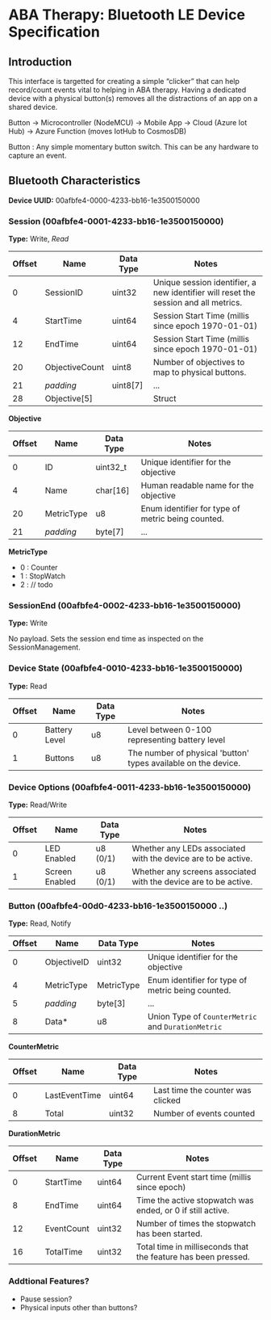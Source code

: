 # ABA Therapy: Bluetooth LE Device Specification

## Introduction

This interface is targetted for creating a simple “clicker” that can help record/count events vital to helping in ABA therapy.  Having a dedicated device with a physical button(s) removes all the distractions of an app on a shared device.

Button → Microcontroller (NodeMCU) → Mobile App -> Cloud (Azure Iot Hub) → Azure Function (moves IotHub to CosmosDB)

Button : Any simple momentary button switch. This can be any hardware to capture an event.

## Bluetooth Characteristics

**Device UUID:** 00afbfe4-0000-4233-bb16-1e3500150000

### Session (00afbfe4-0001-4233-bb16-1e3500150000)

**Type:** Write, *Read*

|Offset|Name|Data Type|Notes|
|------|----|---------|-----|
|0|SessionID|uint32|Unique session identifier, a new identifier will reset the session and all metrics.|
|4|StartTime|uint64|Session Start Time (millis since epoch 1970-01-01)|
|12|EndTime|uint64|Session Start Time (millis since epoch 1970-01-01)|
|20|ObjectiveCount|uint8|Number of objectives to map to physical buttons.|
|21|*padding*|uint8[7]|...|
|28|Objective[5]| |Struct|

**Objective**

|Offset|Name|Data Type|Notes|
|------|----|---------|-----|
|0|ID|uint32_t|Unique identifier for the objective|
|4|Name|char[16]|Human readable name for the objective|
|20|MetricType|u8|Enum identifier for type of metric being counted.|
|21|*padding*|byte[7]|...|

**MetricType**
* 0 : Counter
* 1 : StopWatch
* 2 : // todo

### SessionEnd (00afbfe4-0002-4233-bb16-1e3500150000)

**Type:** Write

No payload. Sets the session end time as inspected on the SessionManagement.

### Device State (00afbfe4-0010-4233-bb16-1e3500150000)

**Type:** Read

|Offset|Name|Data Type|Notes|
|------|----|---------|-----|
|0|Battery Level|u8|Level between 0-100 representing battery level|
|1|Buttons|u8|The number of physical 'button' types available on the device.|

### Device Options (00afbfe4-0011-4233-bb16-1e3500150000)

**Type:** Read/Write

|Offset|Name|Data Type|Notes|
|------|----|---------|-----|
|0|LED Enabled|u8 (0/1)|Whether any LEDs associated with the device are to be active.|
|1|Screen Enabled|u8 (0/1)|Whether any screens associated with the device are to be active.|

### Button (00afbfe4-00d0-4233-bb16-1e3500150000 ..)

**Type:** Read, Notify

|Offset|Name|Data Type|Notes|
|------|----|---------|-----|
|0|ObjectiveID|uint32|Unique identifier for the objective|
|4|MetricType|MetricType|Enum identifier for type of metric being counted.|
|5|*padding*|byte[3]|...|
|8|Data*|u8|Union Type of `CounterMetric` and `DurationMetric`|

**CounterMetric**

|Offset|Name|Data Type|Notes|
|------|----|---------|-----|
|0|LastEventTime|uint64|Last time the counter was clicked|
|8|Total|uint32|Number of events counted|

**DurationMetric**

|Offset|Name|Data Type|Notes|
|------|----|---------|-----|
|0|StartTime|uint64|Current Event start time (millis since epoch)|
|8|EndTime|uint64|Time the active stopwatch was ended, or 0 if still active.|
|12|EventCount|uint32|Number of times the stopwatch has been started.|
|16|TotalTime|uint32|Total time in milliseconds that the feature has been pressed.|

### Addtional Features?
* Pause session?
* Physical inputs other than buttons?

